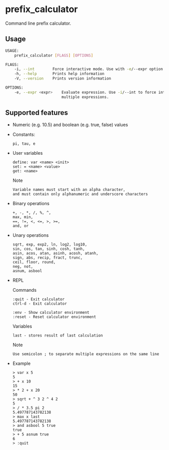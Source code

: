 # prefix_calculator
Command line prefix calculator.

## Usage
```bash
USAGE:
    prefix_calculator [FLAGS] [OPTIONS]

FLAGS:
    -i, --int        Force interactive mode. Use with -e/--expr option to force interactive mode
    -h, --help       Prints help information
    -V, --version    Prints version information

OPTIONS:
    -e, --expr <expr>    Evaluate expression. Use -i/--int to force interactive mode. Use semicolon ; to separate
                         multiple expressions.
```

## Supported features
- Numeric (e.g. 10.5) and boolean (e.g. true, false) values
- Constants:
  ```
  pi, tau, e
  ```
- User variables
  ```
  define: var <name> <init>
  set: = <name> <value>
  get: <name>
  ```
  Note
  ```
  Variable names must start with an alpha character,
  and must contain only alphanumeric and underscore characters
  ```
- Binary operations
  ```
  +, -, *, /, %, ^,
  max, min,
  ==, !=, <, <=, >, >=,
  and, or
  ```
- Unary operations
  ```
  sqrt, exp, exp2, ln, log2, log10,
  sin, cos, tan, sinh, cosh, tanh,
  asin, acos, atan, asinh, acosh, atanh,
  sign, abs, recip, fract, trunc,
  ceil, floor, round,
  neg, not,
  asnum, asbool
  ```
- REPL

  Commands
  ```
  :quit - Exit calculator
  ctrl-d - Exit calculator

  :env - Show calculator environment
  :reset - Reset calculator environment
  ```
  Variables
  ```
  last - stores result of last calculation
  ```
  Note
  ```
  Use semicolon ; to separate multiple expressions on the same line
  ```
- Example
  ```
  > var x 5
  5
  > + x 10
  15
  > * 2 + x 20
  50
  > sqrt + ^ 3 2 ^ 4 2
  5
  > / * 3.5 pi 2
  5.497787143782138
  > max x last
  5.497787143782138
  > and asbool 5 true
  true
  > + 5 asnum true
  6
  > :quit
  ```
